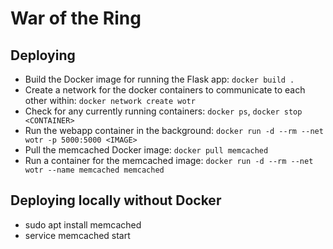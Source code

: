 # War of the Ring

## Deploying

- Build the Docker image for running the Flask app: `docker build .`
- Create a network for the docker containers to communicate to each other within: `docker network create wotr`
- Check for any currently running containers: `docker ps`, `docker stop <CONTAINER>`
- Run the webapp container in the background: `docker run -d --rm --net wotr -p 5000:5000 <IMAGE>`
- Pull the memcached Docker image: `docker pull memcached`
- Run a container for the memcached image: `docker run -d --rm --net wotr --name memcached memcached`

## Deploying locally without Docker

- sudo apt install memcached
- service memcached start

